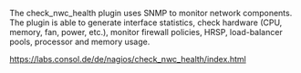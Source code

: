 The check_nwc_health plugin uses SNMP to monitor network components. The plugin is able to generate interface statistics, check hardware (CPU, memory, fan, power, etc.), monitor firewall policies, HRSP, load-balancer pools, processor and memory usage.

https://labs.consol.de/de/nagios/check_nwc_health/index.html

